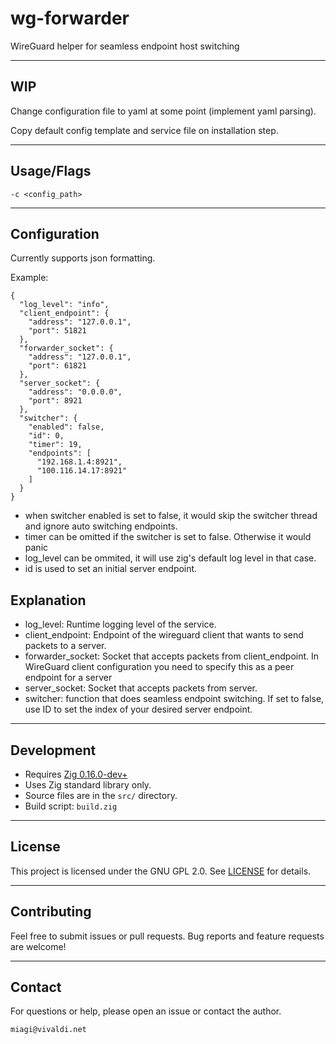 # wg-forwarder
WireGuard helper for seamless endpoint host switching 

---

## WIP
Change configuration file to yaml at some point (implement yaml parsing).

Copy default config template and service file on installation step. 

---
## Usage/Flags
```
-c <config_path>
```
---

## Configuration
Currently supports json formatting.  

Example:
```
{
  "log_level": "info",
  "client_endpoint": {
    "address": "127.0.0.1",
    "port": 51821
  },
  "forwarder_socket": {
    "address": "127.0.0.1",
    "port": 61821
  },
  "server_socket": {
    "address": "0.0.0.0",
    "port": 8921
  },
  "switcher": {
    "enabled": false,
    "id": 0,
    "timer": 19,
    "endpoints": [
      "192.168.1.4:8921",
      "100.116.14.17:8921"
    ]
  }
}

```
- when switcher enabled is set to false, it would skip the switcher thread and ignore auto switching endpoints.
- timer can be omitted if the switcher is set to false. Otherwise it would panic 
- log_level can be ommited, it will use zig's default log level in that case.
- id is used to set an initial server endpoint. 

## Explanation
- log_level: Runtime logging level of the service.
- client_endpoint: Endpoint of the wireguard client that wants to send packets to a server.
- forwarder_socket: Socket that accepts packets from client_endpoint. 
  In WireGuard client configuration you need to specify this as a peer endpoint for a server
- server_socket: Socket that accepts packets from server.
- switcher: function that does seamless endpoint switching. 
  If set to false, use ID to set the index of your desired server endpoint.

---

## Development

* Requires [Zig 0.16.0-dev+](https://ziglang.org/download/)
* Uses Zig standard library only.
* Source files are in the `src/` directory.
* Build script: `build.zig`

---

## License 
This project is licensed under the GNU GPL 2.0. See [LICENSE](LICENSE) for details.

---

## Contributing

Feel free to submit issues or pull requests.
Bug reports and feature requests are welcome!

---

## Contact

For questions or help, please open an issue or contact the author.

```
miagi@vivaldi.net
```
